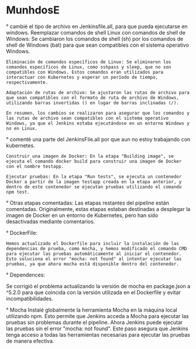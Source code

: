 # MunhdosE

° cambié el tipo de archivo en Jenkinsfile.all, para que pueda ejecutarse en windows. 
    Reemplazar comandos de shell Linux con comandos de shell de Windows: Se cambiaron los comandos de shell (sh) por los comandos de shell de Windows (bat) para que sean compatibles con el sistema operativo Windows.

    Eliminación de comandos específicos de Linux: Se eliminaron los comandos específicos de Linux, como sshpass y sleep, que no son compatibles con Windows. Estos comandos eran utilizados para interactuar con Kubernetes y esperar un período de tiempo, respectivamente.

    Adaptación de rutas de archivo: Se ajustaron las rutas de archivo para que sean compatibles con el formato de ruta de archivo de Windows, utilizando barras invertidas () en lugar de barras inclinadas (/).

    En resumen, los cambios se realizaron para asegurar que los comandos y las rutas de archivo sean compatibles con el sistema operativo Windows, ya que el Jenkins estaba ejecutándose en un entorno Windows y no en Linux.



° comenté una parte del JenkinsFile.all por que aun no estoy trabajando con kubernetes.


    Construir una imagen de Docker: En la etapa "Building image", se ejecuta el comando docker build para construir una imagen de Docker con el nombre testapp.

    Ejecutar pruebas: En la etapa "Run tests", se ejecuta un contenedor Docker a partir de la imagen testapp creada en la etapa anterior, y dentro de este contenedor se ejecutan pruebas utilizando el comando npm test.

° Otras etapas comentadas: Las etapas restantes del pipeline están comentadas. Originalmente, estas etapas estaban destinadas a desplegar la imagen de Docker en un          entorno  de Kubernetes, pero han sido desactivadas mediante comentarios.



° DockerFile: 


    Hemos actualizado el Dockerfile para incluir la instalación de las dependencias de prueba, como mocha, y hemos modificado el comando CMD para ejecutar las pruebas automáticamente al iniciar el contenedor. Esto soluciona el error "mocha: not found" al intentar ejecutar las pruebas, ya que ahora mocha está disponible dentro del contenedor.


° Dependences:

 Se corrigió el problema actualizando la versión de mocha en package.json a ^5.2.0 para que coincida con la versión utilizada en el Dockerfile y evitar incompatibilidades.


° Mocha 
    Instalé globalmente la herramienta Mocha en la máquina local utilizando npm.
    Esto permite que Jenkins acceda a Mocha para ejecutar las pruebas sin problemas durante el pipeline.
    Ahora Jenkins puede ejecutar las pruebas sin el error "mocha: not found".
    Este paso asegura que Jenkins tenga acceso a todas las herramientas necesarias para ejecutar las pruebas de manera efectiva.